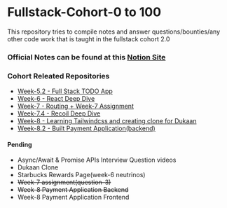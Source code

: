 # Fullstack-Cohort-0 to 100

This repository tries to compile notes and answer questions/bounties/any other code work that is taught in the fullstack cohort 2.0

### Official Notes can be found at this [Notion Site](https://quickest-juniper-f9c.notion.site/Cohort-2-0-6b6c2a9f1282499aba4782b88bf7e204)

### Cohort Releated Repositories

- [Week-5.2 - Full Stack TODO App](https://github.com/AmanRelan/full-stack-todo-app)
- [Week-6 - React Deep Dive](https://github.com/AmanRelan/Week-6-cohort-2.0)
- [Week-7 - Routing + Week-7 Assignment](https://github.com/AmanRelan/Week-7-Cohort-2.0)
- [Week-7.4 - Recoil Deep Dive](https://github.com/AmanRelan/Recoil-Deep-Dive)
- [Week-8 - Learning Tailwindcss and creating clone for Dukaan](https://github.com/AmanRelan/Dukaan-Tailwindcss-Clone)
- [Week-8.2 - Built Payment Application(backend)](https://github.com/AmanRelan/payment-application)

#### Pending

- Async/Await & Promise APIs Interview Question videos
- Dukaan Clone
- Starbucks Rewards Page(week-6 neutrinos)
- ~~Week-7 assignment(question-3)~~
- ~~Week-8 Payment Application Backend~~
- Week-8 Payment Application Frontend
